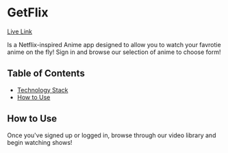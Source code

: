 # GetFlix
[Live Link](https://oneflixman.herokuapp.com/#/)

Is a Netflix-inspired Anime app designed to allow you to watch your favrotie anime on the fly! Sign in and browse our selection of anime to choose form! 


## Table of Contents
- [Technology Stack](#Technology-Stack)
- [How to Use](#How-to-Use)


## How to Use 

Once you've signed up or logged in, browse through our video library and begin watching shows! 
